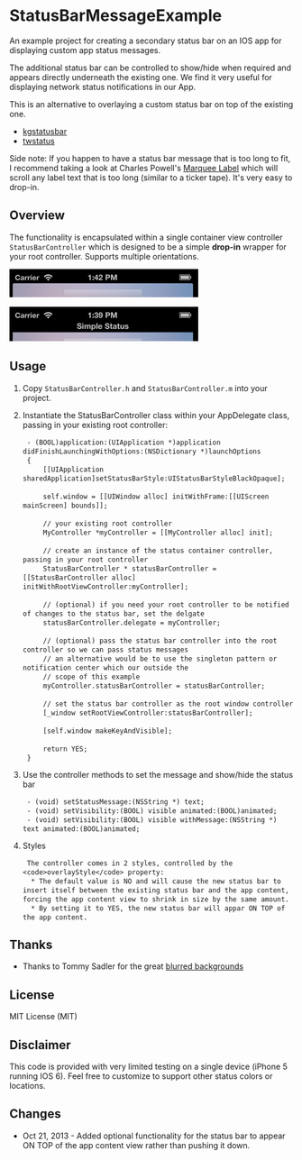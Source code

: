 StatusBarMessageExample
=======================

An example project for creating a secondary status bar on an IOS app for displaying custom app status messages.

The additional status bar can be controlled to show/hide when required and appears directly underneath the existing one. We find it very useful for displaying network status notifications in our App.

This is an alternative to  overlaying a custom status bar on top of the existing one.
* [kgstatusbar](http://www.cocoacontrols.com/controls/kgstatusbar)
* [twstatus](http://www.cocoacontrols.com/controls/twstatus)


Side note: If you happen to have a status bar message that is too long to fit, I recommend taking a look at Charles Powell's [Marquee Label](https://github.com/cbpowell/MarqueeLabel) which will scroll any label text that is too long (similar to a ticker tape). It's very easy to drop-in.


## Overview

The functionality is encapsulated within a single container view controller <code>StatusBarController</code> which is designed to be a simple **drop-in** wrapper for your root controller.
Supports multiple orientations.

![Screenshot (Hidden)](/status_hidden.png "Hidden")

![Screenshot (Visible)](/status_showing.png "Visible")



## Usage

1. Copy <code>StatusBarController.h</code> and <code>StatusBarController.m</code> into your project. 
1. Instantiate the StatusBarController class within your AppDelegate class, passing in your existing root controller:

        - (BOOL)application:(UIApplication *)application didFinishLaunchingWithOptions:(NSDictionary *)launchOptions
        {
            [[UIApplication sharedApplication]setStatusBarStyle:UIStatusBarStyleBlackOpaque];
            
            self.window = [[UIWindow alloc] initWithFrame:[[UIScreen mainScreen] bounds]];
            
            // your existing root controller
            MyController *myController = [[MyController alloc] init];
            
            // create an instance of the status container controller, passing in your root controller
            StatusBarController * statusBarController = [[StatusBarController alloc] initWithRootViewController:myController];
            
            // (optional) if you need your root controller to be notified of changes to the status bar, set the delgate
            statusBarController.delegate = myController;
            
            // (optional) pass the status bar controller into the root controller so we can pass status messages
            // an alternative would be to use the singleton pattern or notification center which our outside the
            // scope of this example
            myController.statusBarController = statusBarController;
            
            // set the status bar controller as the root window controller
            [_window setRootViewController:statusBarController];
            
            [self.window makeKeyAndVisible];
            
            return YES;
        }
1. Use the controller methods to set the message and show/hide the status bar

        - (void) setStatusMessage:(NSString *) text;
        - (void) setVisibility:(BOOL) visible animated:(BOOL)animated;
        - (void) setVisibility:(BOOL) visible withMessage:(NSString *) text animated:(BOOL)animated;

1. Styles

        The controller comes in 2 styles, controlled by the <code>overlayStyle</code> property: 
         * The default value is NO and will cause the new status bar to insert itself between the existing status bar and the app content, forcing the app content view to shrink in size by the same amount.
         * By setting it to YES, the new status bar will appar ON TOP of the app content.

## Thanks 

 * Thanks to Tommy Sadler for the great [blurred backgrounds](http://dribbble.com/shots/1082688-15-Free-Blurred-Backgrounds-Bonus-Wallpapers)

## License

MIT License (MIT)

## Disclaimer

This code is provided with very limited testing on a single device (iPhone 5 running IOS 6). Feel free to customize to support other status colors or locations. 


## Changes

 * Oct 21, 2013 - Added optional functionality for the status bar to appear ON TOP of the app content view rather than pushing it down.
 





